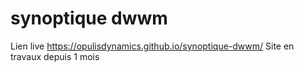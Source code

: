 # synoptique dwwm
 Lien live https://opulisdynamics.github.io/synoptique-dwwm/
 Site en travaux depuis 1 mois
